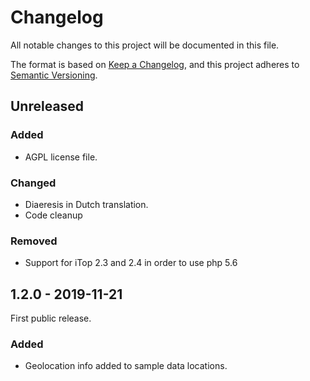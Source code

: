 # Changelog

All notable changes to this project will be documented in this file.

The format is based on [Keep a Changelog](https://keepachangelog.com/en/1.0.0/),
and this project adheres to [Semantic Versioning](https://semver.org/spec/v2.0.0.html).

## Unreleased
### Added
- AGPL license file.

### Changed
- Diaeresis in Dutch translation.
- Code cleanup

### Removed
- Support for iTop 2.3 and 2.4 in order to use php 5.6 

## 1.2.0 - 2019-11-21
First public release.

### Added
- Geolocation info added to sample data locations.
